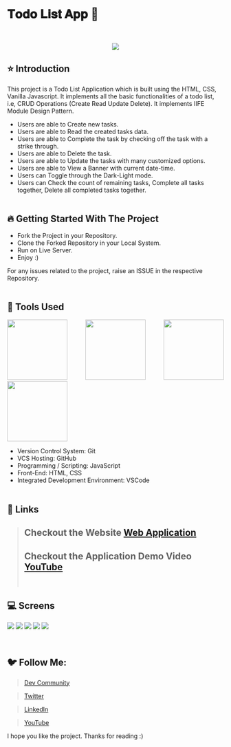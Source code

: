 # 𝐓𝐨𝐝𝐨 𝐋𝐢𝐬𝐭 𝐀𝐩𝐩 🚀

<br/>
<p align="center">
<img src="https://user-images.githubusercontent.com/76626529/154794497-95b4c730-bc5e-4b52-87cf-93821d28cd10.png">
</p>

## ⭐ Introduction

This project is a Todo List Application which is built using the HTML, CSS, Vanilla Javascript. It implements all the basic functionalities of a todo list, i.e, CRUD Operations (Create Read Update Delete). It implements IIFE Module Design Pattern.

-  Users are able to Create new tasks.
-  Users are able to Read the created tasks data.
-  Users are able to Complete the task by checking off the task with a strike through.
-  Users are able to Delete the task.
-  Users are able to Update the tasks with many customized options.
-  Users are able to View a Banner with current date-time.
-  Users can Toggle through the Dark-Light mode.
-  Users can Check the count of remaining tasks, Complete all tasks together, Delete all completed tasks together.
   <br/>
   <br/>

## 🔥 Getting Started With The Project

-  Fork the Project in your Repository.
-  Clone the Forked Repository in your Local System.
-  Run on Live Server.
-  Enjoy :)

For any issues related to the project, raise an ISSUE in the respective Repository.
<br/>
<br/>

## 🔨 Tools Used

<p align="justify">
<img height="140" width="140" src="https://www.w3.org/html/logo/downloads/HTML5_Logo_256.png">
<img height="140" width="140" src="https://logodix.com/logo/470309.png">
<img height="140" width="140" src="https://upload.wikimedia.org/wikipedia/commons/6/6a/JavaScript-logo.png">
<img height="140" width="140" src="https://code.visualstudio.com/assets/apple-touch-icon.png">
</p>

-  Version Control System: Git
-  VCS Hosting: GitHub
-  Programming / Scripting: JavaScript
-  Front-End: HTML, CSS
-  Integrated Development Environment: VSCode
   <br/>
   <br/>

## 🔗 Links

> ## Checkout the Website [Web Application](https://ayush-kanduri.github.io/Todo-List-App)
>
> ## Checkout the Application Demo Video [YouTube](https://youtu.be/X9d2ROxwskE)
>
>  <br/>

## 💻 Screens

<p align="justify">
<img src="https://user-images.githubusercontent.com/76626529/154794497-95b4c730-bc5e-4b52-87cf-93821d28cd10.png">
<img src="https://user-images.githubusercontent.com/76626529/154794499-c1ba66c7-831c-4eab-8aea-9e06952dc05c.png">
<img src="https://user-images.githubusercontent.com/76626529/154794500-a18a15d1-c851-4afc-9f9d-a676debf758f.png">
<img src="https://user-images.githubusercontent.com/76626529/154794502-5d80657e-02bf-4b0f-aedc-f829d654809b.png">
<img src="https://user-images.githubusercontent.com/76626529/154794503-d57a4dbb-3469-40fc-94c9-92d335320acd.png">
</p>
<br/>

## 🐦 Follow Me:

> [Dev Community](https://dev.to/ayushkanduri)

> [Twitter](https://twitter.com/ayush_codes)

> [LinkedIn](https://www.linkedin.com/in/ayushkanduri/)

> [YouTube](https://www.youtube.com/channel/UC6c1ajC_2jF7wQp7Y13t2bg)

I hope you like the project. Thanks for reading :)

